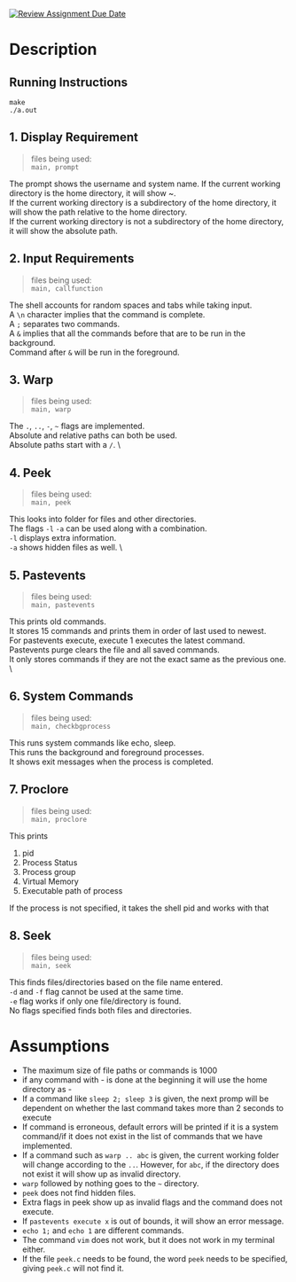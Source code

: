 [![Review Assignment Due Date](https://classroom.github.com/assets/deadline-readme-button-24ddc0f5d75046c5622901739e7c5dd533143b0c8e959d652212380cedb1ea36.svg)](https://classroom.github.com/a/76mHqLr5)
# Description

## Running Instructions
``make `` \
``./a.out``

## 1. Display Requirement
> files being used:\
    `main, prompt`

The prompt shows the username and system name. 
If the current working directory is the home directory, it will show ~. \
If the current working directory is a subdirectory of the home directory, it will show the path relative to the home directory. \
If the current working directory is not a subdirectory of the home directory, it will show the absolute path. 

## 2. Input Requirements
> files being used:\
    `main, callfunction`

The shell accounts for random spaces and tabs while taking input. \
A `\n` character implies that the command is complete. \
A `;` separates two commands. \
A `&` implies that all the commands before that are to be run in the background. \
Command after `&` will be run in the foreground.

## 3. Warp
> files being used:\
    `main, warp `

The `.`, `..`, `-`, `~` flags are implemented. \
Absolute and relative paths can both be used. \
Absolute paths start with a `/`. \

## 4. Peek
> files being used:\
    `main, peek`

This looks into folder for files and other directories. \
The flags `-l` `-a` can be used along with a combination. \
`-l` displays extra information. \
`-a` shows hidden files as well. \

## 5. Pastevents
> files being used:\
    `main, pastevents`

This prints old commands. \
It stores 15 commands and prints them in order of last used to newest. \
For pastevents execute, execute 1 executes the latest command. \
Pastevents purge clears the file and all saved commands. \
It only stores commands if they are not the exact same as the previous one. \

## 6. System Commands
> files being used:\
    `main, checkbgprocess`

This runs system commands like echo, sleep. \
This runs the background and foreground processes. \
It shows exit messages when the process is completed.

## 7. Proclore
> files being used:\
    `main, proclore`

This prints
1. pid
2. Process Status
3. Process group
4. Virtual Memory
5. Executable path of process 

If the process is not specified, it takes the shell pid and works with that

## 8. Seek
> files being used:\
    `main, seek`

This finds files/directories based on the file name entered. \
`-d` and `-f` flag cannot be used at the same time. \
`-e` flag works if only one file/directory is found. \
No flags specified finds both files and directories.

# Assumptions

- The maximum size of file paths or commands is 1000
- if any command with - is done at the beginning it will use the home directory as -
- If a command like `sleep 2; sleep 3` is given, the next promp will be dependent on whether the last command takes more than 2 seconds to execute
- If command is erroneous, default errors will be printed if it is a system command/if it does not exist in the list of commands that we have implemented.
- If a command such as `warp .. abc` is given, the current working folder will change according to the `..`. However, for `abc`, if the directory does not exist it will show up as invalid directory. 
- `warp` followed by nothing goes to the `~` directory.
- `peek` does not find hidden files.
-  Extra flags in peek show up as invalid flags and the command does not execute.
- If `pastevents execute x` is out of bounds, it will show an error message.
- `echo 1;` and `echo 1` are different commands.
- The command `vim` does not work, but it does not work in my terminal either.
- If the file `peek.c` needs to be found, the word `peek` needs to be specified, giving `peek.c` will not find it.




